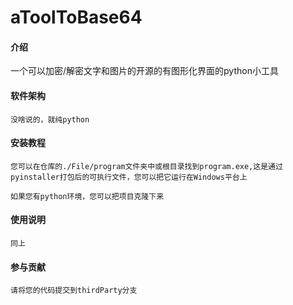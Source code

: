 # aToolToBase64

#### 介绍
一个可以加密/解密文字和图片的开源的有图形化界面的python小工具

#### 软件架构
    没啥说的，就纯python


#### 安装教程

    您可以在仓库的./File/program文件夹中或根目录找到program.exe,这是通过pyinstaller打包后的可执行文件，您可以把它运行在Windows平台上
    
    如果您有python环境，您可以把项目克隆下来

#### 使用说明

    同上

#### 参与贡献
    请将您的代码提交到thirdParty分支
    


